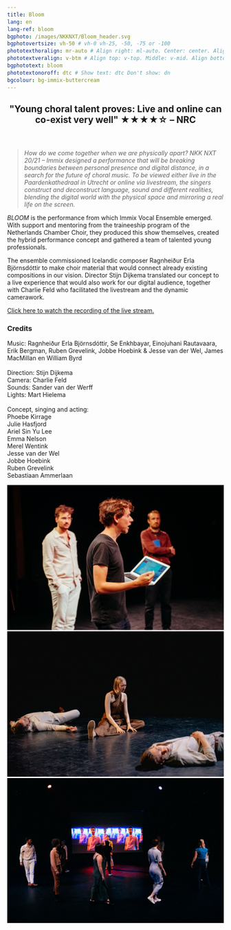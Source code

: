 ```yaml
---
title: Bloom
lang: en
lang-ref: bloom
bgphoto: /images/NKKNXT/Bloom_header.svg
bgphotovertsize: vh-50 # vh-0 vh-25, -50, -75 or -100
phototexthoralign: mr-auto # Align right: ml-auto. Center: center. Align left: mr-auto 
phototextveralign: v-btm # Align top: v-top. Middle: v-mid. Align bottom: b-btm 
bgphototext: bloom
phototextonoroff: dtc # Show text: dtc Don't show: dn
bgcolour: bg-immix-buttercream
---
```


<article class="cf pa3 mw9 center">
  
<header class="fl w-100 w-two-thirds-l pl4 pr4">
    <h2 class="lh-title f3 b mt0">
        "Young choral talent proves: Live and online can co-exist very well" ★★★★☆ – NRC
    </h2>
</header>
  

<section class="fl w-100">
    <div class="fl w-100">
    <blockquote class="f6 ">
        <i>How do we come together when we are physically apart? NKK NXT 20/21 – Immix designed a performance that will be breaking boundaries between personal presence and digital distance, in a search for the future of choral music. To be viewed either live in the Paardenkathedraal in Utrecht or online via livestream, the singers construct and deconstruct language, sound and different realities, blending the digital world with the physical space and mirroring a real life on the screen.</i>
    </blockquote>
    </div>
    </section>
    <section class ="fl w-100">
    <div class="fl w-50-ns pa3-m pa4-l">
        <p class="f6 ">
            <i>BLOOM</i> is the performance from which Immix Vocal Ensemble emerged. With support and mentoring from the traineeship program of the Netherlands Chamber Choir, they produced this show themselves, created the hybrid performance concept and gathered a team of talented young professionals.
        </p>
        <p class="f6 ">
            The ensemble commissioned Icelandic composer Ragnheiður Erla Björnsdóttir to make choir material that would connect already existing compositions in our vision. Director Stijn Dijkema translated our concept to a live experience that would also work for our digital audience, together with Charlie Feld who facilitated the livestream and the dynamic camerawork.   
        </p>
        <p class="f6 ">
            <a href="https://www.cultuurticket.nl/muziek/bloom-sequence-gatherings-nkk-nxt">Click here to watch the recording of the live stream.</a>
        </p>
    </div>
    <div class="fl w-50-ns pa3-m pa4-l">
    <p class="f6 ">
        <h3>Credits</h3>
        Music: Ragnheiður Erla Björnsdóttir, Se Enkhbayar, Einojuhani Rautavaara, Erik Bergman, Ruben Grevelink, Jobbe Hoebink & Jesse van der Wel,  ⁠James MacMillan en William Byrd<br><br>
        Direction: Stijn Dijkema<br>
        Camera: Charlie Feld<br>
        Sounds: Sander van der Werff<br>
        Lights:  Mart Hielema<br><br>
        Concept, singing and acting:<br>
        Phoebe Kirrage<br>
        Julie Hasfjord<br>
        Ariel Sin Yu Lee<br>
        Emma Nelson<br>
        Merel Wentink<br>
        Jesse van der Wel<br>
        Jobbe Hoebink<br>
        Ruben Grevelink<br>
        Sebastiaan Ammerlaan
    </p>
    </div>
</section>



</article>

<div class="mw9-l center ph3-ns mt5">
<div class="cf ph2-ns">
    <div class="fl w-100 w-third-ns pa2">
    <img src="/images/Bloom/210625_NKKNXT_Bloom_LindeDorenbos_HiRes-9974.jpg" class="br3">
    </div>
    <div class="fl w-100 w-third-ns pa2">
    <img src="/images/Bloom/210625_NKKNXT_Bloom_LindeDorenbos_HiRes-0181.jpg" alt="Linde Dorenbos photography" class="br3">
    </div>
    <div class="fl w-100 w-third-ns pa2">
    <img src="/images/Bloom/210625_NKKNXT_Bloom_LindeDorenbos_HiRes-0266.jpg" alt="Eason Lam" class="br3">
    </div>
</div>
</div>
